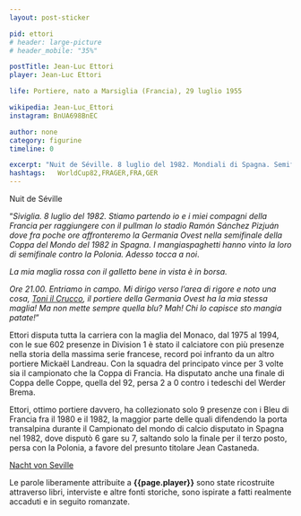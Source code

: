 ```yaml
---
layout: post-sticker

pid: ettori
# header: large-picture
# header_mobile: "35%"

postTitle: Jean-Luc Ettori
player: Jean-Luc Ettori

life: Portiere, nato a Marsiglia (Francia), 29 luglio 1955

wikipedia: Jean-Luc_Ettori
instagram: BnUA698BnEC

author: none
category: figurine
timeline: 0

excerpt: "Nuit de Séville. 8 luglio del 1982. Mondiali di Spagna. Semifinale, Germania Ovest contro Francia, finita ai rigori 5-4"
hashtags:   WorldCup82,FRAGER,FRA,GER
---
```

Nuit de Séville


“_Siviglia. 8 luglio del 1982. Stiamo partendo io e i miei compagni della Francia per raggiungere con il pullman lo stadio Ramón Sánchez Pizjuán dove fra poche ore affronteremo la Germania Ovest nella semifinale della Coppa del Mondo del 1982 in Spagna. I mangiaspaghetti hanno vinto la loro di semifinale contro la Polonia. Adesso tocca a noi_.

_La mia maglia rossa con il galletto bene in vista è in borsa._

_Ore 21.00. Entriamo in campo. Mi dirigo verso l’area di rigore e noto una cosa, <a href="schumacher">Toni il Crucco</a>, il portiere della Germania Ovest ha la mia stessa maglia! Ma non mette sempre quella blu? Mah! Chi lo capisce sto mangia patate!_”

Ettori disputa tutta la carriera con la maglia del Monaco, dal 1975 al 1994, con le sue 602 presenze in Division 1 è stato il calciatore con più presenze nella storia della massima serie francese, record poi infranto da un altro portiere Mickaël Landreau. Con la squadra del principato vince per 3 volte sia il campionato che la Coppa di Francia. Ha disputato anche una finale di Coppa delle Coppe, quella del 92, persa 2 a 0 contro i tedeschi del Werder Brema.

Ettori, ottimo portiere davvero, ha collezionato solo 9 presenze con i Bleu di Francia fra il 1980 e il 1982, la maggior parte delle quali difendendo la porta transalpina durante il Campionato del mondo di calcio disputato in Spagna nel 1982, dove disputò 6 gare su 7, saltando solo la finale per il terzo posto, persa con la Polonia, a favore del presunto titolare Jean Castaneda.

<a href="/schumacher">Nacht von Seville</a>

<div class="post-disclaimer">Le parole liberamente attribuite a <b>{{page.player}}</b> sono state ricostruite attraverso libri, interviste e altre fonti storiche, sono ispirate a fatti realmente accaduti e in seguito romanzate.</div>
